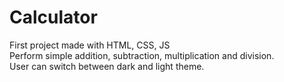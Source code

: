 # Calculator
First project made with HTML, CSS, JS
<br> Perform simple addition, subtraction, multiplication and division.
<br> User can switch between dark and light theme.
